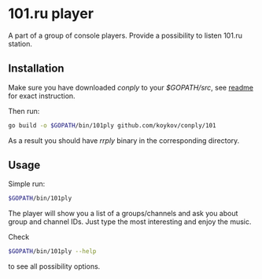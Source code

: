 101.ru player
=============

A part of a group of console players. Provide a possibility to listen 101.ru station.

## Installation

Make sure you have downloaded *conply* to your *$GOPATH/src*, see [readme](../readme.md) for exact instruction.

Then run:
```bash
go build -o $GOPATH/bin/101ply github.com/koykov/conply/101
```

As a result you should have *rrply* binary in the corresponding directory.

## Usage

Simple run:
```bash
$GOPATH/bin/101ply
```

The player will show you a list of a groups/channels and ask you about group and channel IDs. Just type the most interesting and enjoy the music.

Check
```bash
$GOPATH/bin/101ply --help
```
to see all possibility options.
